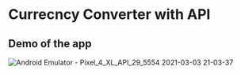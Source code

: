 # Currecncy Converter with API

## Demo of the app

![Android Emulator - Pixel_4_XL_API_29_5554 2021-03-03 21-03-37](https://user-images.githubusercontent.com/19952341/109899873-7ebfb980-7c64-11eb-8197-09c3c674b603.gif)

